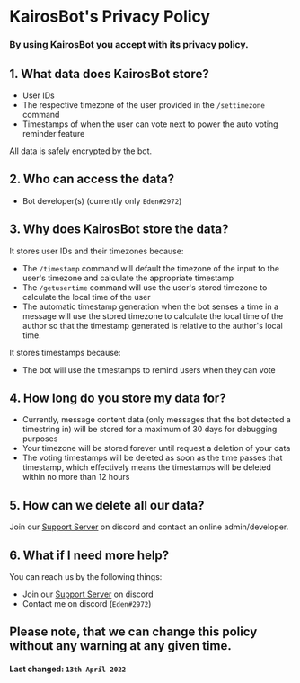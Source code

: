 # **KairosBot's Privacy Policy**

### By using KairosBot you accept with its privacy policy.

## 1. What data does KairosBot store?

- User IDs 
- The respective timezone of the user provided in the `/settimezone` command
- Timestamps of when the user can vote next to power the auto voting reminder feature

All data is safely encrypted by the bot.

## 2. Who can access the data?

- Bot developer(s) (currently only `Eden#2972`)

## 3. Why does KairosBot store the data?

It stores user IDs and their timezones because:

- The `/timestamp` command will default the timezone of the input to the user's timezone and calculate the appropriate timestamp
- The `/getusertime` command will use the user's stored timezone to calculate the local time of the user
- The automatic timestamp generation when the bot senses a time in a message will use the stored timezone to calculate the local time of the author so that the timestamp generated is relative to the author's local time.

It stores timestamps because:
- The bot will use the timestamps to remind users when they can vote

## 4. How long do you store my data for?

- Currently, message content data (only messages that the bot detected a timestring in) will be stored for a maximum of 30 days for debugging purposes
- Your timezone will be stored forever until request a deletion of your data
- The voting timestamps will be deleted as soon as the time passes that timestamp, which effectively means the timestamps will be deleted within no more than 12 hours

## 5. How can we delete all our data?

Join our [Support Server](https://discord.gg/J2xKqDKpGt) on discord and contact an online admin/developer.

## 6. What if I need more help?

You can reach us by the following things:

- Join our [Support Server](https://discord.gg/J2xKqDKpGt) on discord
- Contact me on discord (`Eden#2972`)

## Please note, that we can change this policy without any warning at any given time.

#### **Last changed:** `13th April 2022`
